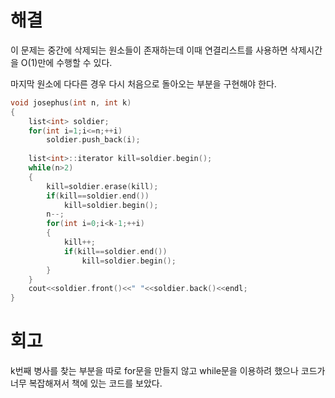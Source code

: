 # 해결 
이 문제는 중간에 삭제되는 원소들이 존재하는데 이때 연결리스트를 사용하면 삭제시간을 O(1)만에 수행할 수 있다.  

마지막 원소에 다다른 경우 다시 처음으로 돌아오는 부분을 구현해야 한다.  
```c++
void josephus(int n, int k)
{
    list<int> soldier;
    for(int i=1;i<=n;++i)
        soldier.push_back(i);
    
    list<int>::iterator kill=soldier.begin();
    while(n>2)
    {
        kill=soldier.erase(kill);
        if(kill==soldier.end())
            kill=soldier.begin();
        n--;
        for(int i=0;i<k-1;++i)
        {
            kill++;
            if(kill==soldier.end())
                kill=soldier.begin();
        }
    }
    cout<<soldier.front()<<" "<<soldier.back()<<endl;
}
```
# 회고 
k번째 병사를 찾는 부분을 따로 for문을 만들지 않고 while문을 이용하려 했으나 코드가 너무 복잡해져서 책에 있는 코드를 보았다.  
